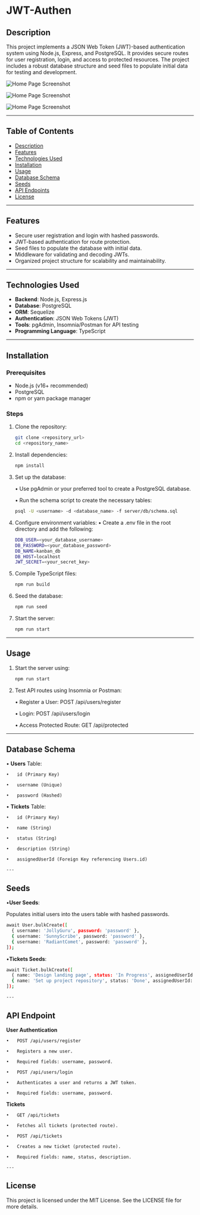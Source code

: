 # **JWT-Authen**

## **Description**
This project implements a JSON Web Token (JWT)-based authentication system using Node.js, Express, and PostgreSQL. It provides secure routes for user registration, login, and access to protected resources. The project includes a robust database structure and seed files to populate initial data for testing and development.

![Home Page Screenshot](./Develop/assets/Home.png)

![Home Page Screenshot](./Develop/assets/Home.png)

![Home Page Screenshot](./Develop/assets/Home.png)

---

## **Table of Contents**
- [Description](#description)
- [Features](#features)
- [Technologies Used](#technologies-used)
- [Installation](#installation)
- [Usage](#usage)
- [Database Schema](#database-schema)
- [Seeds](#seeds)
- [API Endpoints](#api-endpoints)
- [License](#license)

---

## **Features**
- Secure user registration and login with hashed passwords.
- JWT-based authentication for route protection.
- Seed files to populate the database with initial data.
- Middleware for validating and decoding JWTs.
- Organized project structure for scalability and maintainability.

---

## **Technologies Used**
- **Backend**: Node.js, Express.js
- **Database**: PostgreSQL
- **ORM**: Sequelize
- **Authentication**: JSON Web Tokens (JWT)
- **Tools**: pgAdmin, Insomnia/Postman for API testing
- **Programming Language**: TypeScript

---

## **Installation**

### Prerequisites
- Node.js (v16+ recommended)
- PostgreSQL
- npm or yarn package manager

### Steps
1. Clone the repository:
   ```bash
   git clone <repository_url>
   cd <repository_name>
   ```
2. Install dependencies:

    ```bash
    npm install
    ```

3. Set up the database:

	•	Use pgAdmin or your preferred tool to create a PostgreSQL database.

	•	Run the schema script to create the necessary tables:

    ```bash
    psql -U <username> -d <database_name> -f server/db/schema.sql
    ```

4. Configure environment variables:
	•	Create a .env file in the root directory and add the following:

    ```bash
    DDB_USER=<your_database_username>
    DB_PASSWORD=<your_database_password>
    DB_NAME=kanban_db
    DB_HOST=localhost
    JWT_SECRET=<your_secret_key>
    ```

5. Compile TypeScript files:

    ```bash
    npm run build
    ```

6. Seed the database:

    ```bash
    npm run seed
    ```

7. Start the server:

    ```bash
    npm run start
    ```

---
## **Usage**

1. Start the server using:

    ```bash
    npm run start
    ```
2.	Test API routes using Insomnia or Postman:

	•	Register a User: POST /api/users/register

	•	Login: POST /api/users/login

	•	Access Protected Route: GET /api/protected

---
## **Database Schema**

•	**Users** Table:

	•	id (Primary Key)

	•	username (Unique)

	•	password (Hashed)

•	**Tickets** Table:

	•	id (Primary Key)

	•	name (String)

	•	status (String)

	•	description (String)

	•	assignedUserId (Foreign Key referencing Users.id)

    ---
## **Seeds**

•**User Seeds**:

Populates initial users into the users table with hashed passwords.

```bash
await User.bulkCreate([
  { username: 'JollyGuru', password: 'password' },
  { username: 'SunnyScribe', password: 'password' },
  { username: 'RadiantComet', password: 'password' },
]);
```

•**Tickets Seeds**:

```bash
await Ticket.bulkCreate([
  { name: 'Design landing page', status: 'In Progress', assignedUserId: 1 },
  { name: 'Set up project repository', status: 'Done', assignedUserId: 2 },
]);
```

    ---
## **API Endpoint**

**User Authentication**

	•	POST /api/users/register

	•	Registers a new user.

	•	Required fields: username, password.

	•	POST /api/users/login

	•	Authenticates a user and returns a JWT token.

	•	Required fields: username, password.

**Tickets**

	•	GET /api/tickets

	•	Fetches all tickets (protected route).

	•	POST /api/tickets

	•	Creates a new ticket (protected route).

	•	Required fields: name, status, description.

    ---
## **License**

This project is licensed under the MIT License. See the LICENSE file for more details.